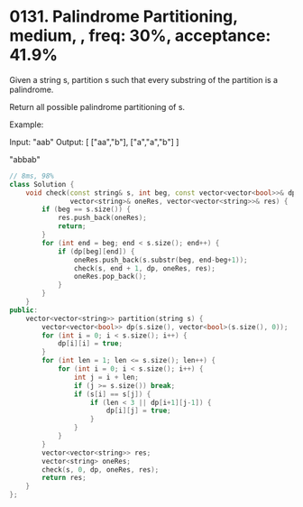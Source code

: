 # 0131. Palindrome Partitioning, medium, , freq: 30%, acceptance: 41.9%

Given a string s, partition s such that every substring of the partition is a palindrome.

Return all possible palindrome partitioning of s.

Example:

Input: "aab"
Output:
[
  ["aa","b"],
  ["a","a","b"]
]

"abbab"

```c++
// 8ms, 98%
class Solution {
    void check(const string& s, int beg, const vector<vector<bool>>& dp,
               vector<string>& oneRes, vector<vector<string>>& res) {
        if (beg == s.size()) {
            res.push_back(oneRes);
            return;
        }
        for (int end = beg; end < s.size(); end++) {
            if (dp[beg][end]) {
                oneRes.push_back(s.substr(beg, end-beg+1));
                check(s, end + 1, dp, oneRes, res);
                oneRes.pop_back();
            }
        }
    }
public:
    vector<vector<string>> partition(string s) {
        vector<vector<bool>> dp(s.size(), vector<bool>(s.size(), 0));
        for (int i = 0; i < s.size(); i++) {
            dp[i][i] = true;
        }
        for (int len = 1; len <= s.size(); len++) {
            for (int i = 0; i < s.size(); i++) {
                int j = i + len;
                if (j >= s.size()) break;
                if (s[i] == s[j]) {
                    if (len < 3 || dp[i+1][j-1]) {
                        dp[i][j] = true;
                    }
                }
            }
        }
        vector<vector<string>> res;
        vector<string> oneRes;
        check(s, 0, dp, oneRes, res);
        return res;
    }
};
```
